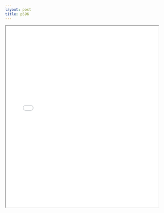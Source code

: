 ```yaml
---
layout: post
title: p596
---
```


<div class="pdf-container">
<iframe src="/ea/assets/pdfs/pubs.n.ins/p596.pdf" height="600" width="100%" allowFullScreen="true"></iframe>
</div>

